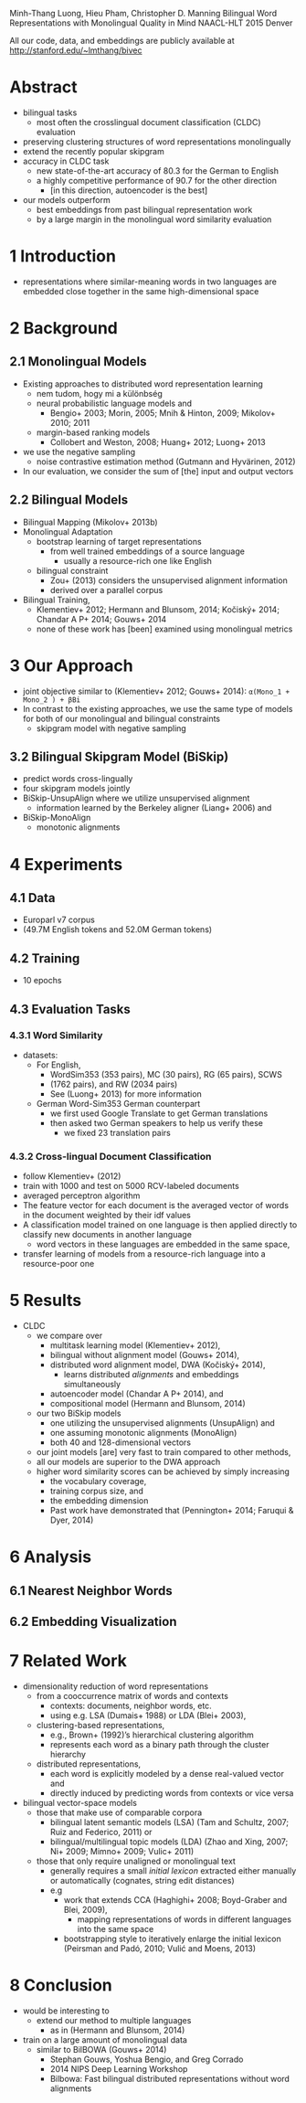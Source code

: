 Minh-Thang Luong, Hieu Pham, Christopher D. Manning
Bilingual Word Representations with Monolingual Quality in Mind
NAACL-HLT 2015 Denver

All our code, data, and embeddings are publicly available at
http://stanford.edu/~lmthang/bivec

# Abstract

* bilingual tasks
  * most often the crosslingual document classification (CLDC) evaluation
* preserving clustering structures of word representations monolingually
* extend the recently popular skipgram
* accuracy in CLDC task
  * new state-of-the-art accuracy of 80.3 for the German to English
  * a highly competitive performance of 90.7 for the other direction
    * [in this direction, autoencoder is the best]
* our models outperform
  * best embeddings from past bilingual representation work
  * by a large margin in the monolingual word similarity evaluation

# 1 Introduction

* representations where similar-meaning words in two languages are
  embedded close together in the same high-dimensional space

# 2 Background

## 2.1 Monolingual Models

* Existing approaches to distributed word representation learning
  * nem tudom, hogy mi a különbség
  * neural probabilistic language models and
    * Bengio+ 2003; Morin, 2005; Mnih & Hinton, 2009; Mikolov+ 2010; 2011
  * margin-based ranking models
    * Collobert and Weston, 2008; Huang+ 2012; Luong+ 2013
* we use the negative sampling
  * noise contrastive estimation method (Gutmann and Hyvärinen, 2012)
* In our evaluation, we consider the sum of [the] input and output vectors

## 2.2 Bilingual Models

* Bilingual Mapping (Mikolov+ 2013b)
* Monolingual Adaptation
  * bootstrap learning of target representations
    * from well trained embeddings of a source language
      * usually a resource-rich one like English
  * bilingual constraint
    * Zou+ (2013) considers the unsupervised alignment information
    * derived over a parallel corpus
* Bilingual Training,
  * Klementiev+ 2012; Hermann and Blunsom, 2014; Kočiský+ 2014;
    Chandar A P+ 2014; Gouws+ 2014
  * none of these work has [been] examined using monolingual metrics

# 3 Our Approach

* joint objective similar to (Klementiev+ 2012; Gouws+ 2014):
  `α(Mono_1 + Mono_2 ) + βBi`
* In contrast to the existing approaches, we use
  the same type of models for both of our monolingual and bilingual constraints
  * skipgram model with negative sampling

## 3.2 Bilingual Skipgram Model (BiSkip)

* predict words cross-lingually
* four skipgram models jointly
* BiSkip-UnsupAlign where we utilize unsupervised alignment
  * information learned by the Berkeley aligner (Liang+ 2006) and
* BiSkip-MonoAlign
  * monotonic alignments

# 4 Experiments

## 4.1 Data

* Europarl v7 corpus
* (49.7M English tokens and 52.0M German tokens)

## 4.2 Training

* 10 epochs

## 4.3 Evaluation Tasks

### 4.3.1 Word Similarity

* datasets:
  * For English,
    * WordSim353 (353 pairs), MC (30 pairs), RG (65 pairs), SCWS
    * (1762 pairs), and RW (2034 pairs)
    * See (Luong+ 2013) for more information
  * German Word-Sim353 German counterpart
    * we first used Google Translate to get German translations
    * then asked two German speakers to help us verify these
      * we fixed 23 translation pairs

### 4.3.2 Cross-lingual Document Classification

* follow Klementiev+ (2012)
* train with 1000 and test on 5000 RCV-labeled documents
* averaged perceptron algorithm
* The feature vector for each document is the
  averaged vector of words in the document weighted by their idf values
* A classification model trained on one language is then applied directly to
  classify new documents in another language
  * word vectors in these languages are embedded in the same space,
* transfer learning of models
  from a resource-rich language into a resource-poor one

# 5 Results

* CLDC
  * we compare over
    * multitask learning model (Klementiev+ 2012),
    * bilingual without alignment model (Gouws+ 2014),
    * distributed word alignment model, DWA (Kočiský+ 2014),
      * learns distributed _alignments_ and embeddings simultaneously
    * autoencoder model (Chandar A P+ 2014), and
    * compositional model (Hermann and Blunsom, 2014)
  * our two BiSkip models
    * one utilizing the unsupervised alignments (UnsupAlign) and
    * one assuming monotonic alignments (MonoAlign)
    * both 40 and 128-dimensional vectors
  * our joint models [are] very fast to train compared to other methods,
  * all our models are superior to the DWA approach
  * higher word similarity scores can be achieved by simply increasing
    * the vocabulary coverage,
    * training corpus size, and
    * the embedding dimension
    * Past work have demonstrated that (Pennington+ 2014; Faruqui & Dyer, 2014)

# 6 Analysis

## 6.1 Nearest Neighbor Words
## 6.2 Embedding Visualization

# 7 Related Work

* dimensionality reduction of word representations
  * from a cooccurrence matrix of words and contexts
    * contexts: documents, neighbor words, etc.
    * using e.g. LSA (Dumais+ 1988) or LDA (Blei+ 2003),
  * clustering-based representations,
    * e.g., Brown+ (1992)’s hierarchical clustering algorithm
    * represents each word as a binary path through the cluster hierarchy
  * distributed representations,
    * each word is explicitly modeled by a dense real-valued vector and
    * directly induced by predicting words from contexts or vice versa
* bilingual vector-space models
  * those that make use of comparable corpora
    * bilingual latent semantic models (LSA)
      (Tam and Schultz, 2007; Ruiz and Federico, 2011) or
    * bilingual/multilingual topic models (LDA)
      (Zhao and Xing, 2007; Ni+ 2009; Mimno+ 2009; Vulic+ 2011)
  * those that only require unaligned or monolingual text
    * generally requires a small _initial lexicon_
      extracted either manually or
      automatically (cognates, string edit distances)
    * e.g
      * work that extends CCA (Haghighi+ 2008; Boyd-Graber and Blei, 2009),
        * mapping representations of words in different languages
          into the same space
      * bootstrapping style to iteratively enlarge the initial lexicon
        (Peirsman and Padó, 2010; Vulić and Moens, 2013)

# 8 Conclusion

* would be interesting to
  * extend our method to multiple languages
    * as in (Hermann and Blunsom, 2014)
* train on a large amount of monolingual data
    * similar to BilBOWA (Gouws+ 2014)
      * Stephan Gouws, Yoshua Bengio, and Greg Corrado
      * 2014 NIPS Deep Learning Workshop
      * Bilbowa: Fast bilingual distributed representations
        without word alignments
